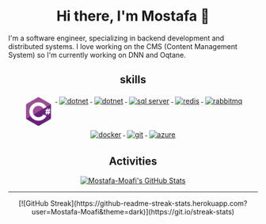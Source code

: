 <h1 align="center">Hi there, I'm Mostafa 👋</h1>

I'm a software engineer, specializing in backend development and distributed systems. 
I love working on the CMS (Content Management System) so I'm currently working on DNN and Oqtane.

<h2 align="center">skills</h2>

<p align="center">
  <a href="https://learn.microsoft.com/en-us/dotnet/csharp/">
    <img src="https://raw.githubusercontent.com/devicons/devicon/master/icons/csharp/csharp-original.svg" height="60px" alt="csharp" style="vertical-align:top; margin:4px;">
  </a>
  <a href="https://dotnet.microsoft.com/">
    <img src="https://upload.wikimedia.org/wikipedia/commons/e/ee/.NET_Core_Logo.svg" height="60px" alt="dotnet" style="vertical-align:top; margin:4px;">
  </a>
  <a href="https://dotnet.microsoft.com/">
    <img src="https://www.vectorlogo.zone/logos/dotnet/dotnet-ar21.svg" alt="dotnet" style="vertical-align:top; margin:4px;">
  </a>
  <a href="https://www.microsoft.com/en-us/sql-server/">
    <img src="https://cdn.worldvectorlogo.com/logos/microsoft-sql-server-1.svg" height="60px"  alt="sql server" style="vertical-align:top; margin:4px">
  </a>
  <a href="https://redis.com/">
    <img src="https://www.vectorlogo.zone/logos/redis/redis-ar21.svg" alt="redis" style="vertical-align:top; margin:4px">
  </a>
  <a href="https://www.rabbitmq.com">
    <img src="https://www.vectorlogo.zone/logos/rabbitmq/rabbitmq-ar21.svg" alt="rabbitmq" style="vertical-align:top; margin:4px">
  </a>
  <a href="https://hub.docker.com/">
    <img src="https://www.vectorlogo.zone/logos/docker/docker-ar21.svg" alt="docker" style="vertical-align:top; margin:4px">
  </a>
  <a href="https://git-scm.com/">
    <img src="https://www.vectorlogo.zone/logos/git-scm/git-scm-ar21.svg" alt="git" style="vertical-align:top; margin:4px;">
  </a>
 <a href="https://azure.microsoft.com/en-us">
    <img src="https://www.vectorlogo.zone/logos/microsoft_azure/microsoft_azure-ar21.svg" alt="azure" style="vertical-align:top; margin:4px">
  </a>
</p>

<h2 align="center">Activities</h2>
<p align="center">
  <a href="https://awesome-github-stats.azurewebsites.net/index.html??cardType=github&theme=dark&preferLogin=false">    <img  alt="Mostafa-Moafi's GitHub Stats" src="https://awesome-github-stats.azurewebsites.net/user-stats/Mostafa-Moafi?cardType=github&theme=dark&preferLogin=false" />  </a>
  </p>
<hr/>
<p align="center">
  [![GitHub Streak](https://github-readme-streak-stats.herokuapp.com?user=Mostafa-Moafi&theme=dark)](https://git.io/streak-stats)
</p>

